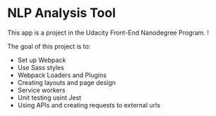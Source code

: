 # NLP Analysis Tool

This app is a project in the Udacity Front-End Nanodegree Program. !

The goal of this project is to:
- Set up Webpack
- Use Sass styles
- Webpack Loaders and Plugins
- Creating layouts and page design
- Service workers
- Unit testing usint Jest
- Using APIs and creating requests to external urls

